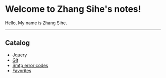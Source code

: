 Welcome to Zhang Sihe's notes!
=====================
 
 
Hello, My name is Zhang Sihe.

****
## Catalog
* [Jquery](/jquery/)
* [Git](/git/)
* [Smtp error codes](/smtp_codes.md)
* [Favorites](/favorites/)